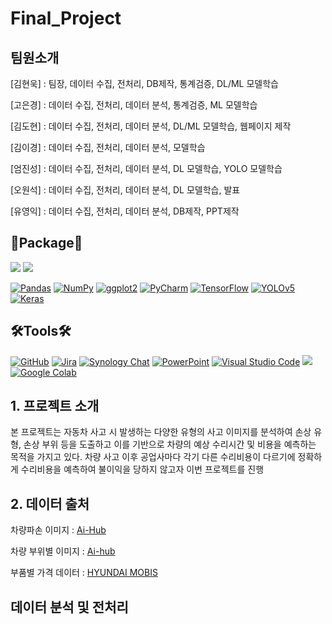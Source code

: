 # Final_Project

## 팀원소개
[김현욱] : 팀장, 데이터 수집, 전처리, DB제작, 통계검증, DL/ML 모델학습

[고은경] : 데이터 수집, 전처리, 데이터 분석, 통계검증, ML 모델학습

[김도현] : 데이터 수집, 전처리, 데이터 분석, DL/ML 모델학습, 웹페이지 제작

[김이경] : 데이터 수집, 전처리, 데이터 분석, 모델학습

[엄진성] : 데이터 수집, 전처리, 데이터 분석, DL 모델학습, YOLO 모델학습

[오원석] : 데이터 수집, 전처리, 데이터 분석, DL 모델학습, 발표

[유영익] : 데이터 수집, 전처리, 데이터 분석, DB제작, PPT제작

## 📝Package📝
<a href="https://www.python.org/" target="_blank"><img src="https://img.shields.io/badge/Python-3776AB?style=flat&logo=python&logoColor=white"/></a>
<a href="https://www.r-project.org/" target="_blank"><img src="https://img.shields.io/badge/R-276DC3?style=flat&logo=r&logoColor=white"/></a>

[![Pandas](https://img.shields.io/badge/Pandas-150458?style=flat&logo=pandas&logoColor=white)](https://pandas.pydata.org/)
[![NumPy](https://img.shields.io/badge/NumPy-013243?style=flat&logo=numpy&logoColor=white)](https://numpy.org/)
[![ggplot2](https://img.shields.io/badge/ggplot2-FC4E07?style=flat&logo=ggplot2&logoColor=white)](https://ggplot2.tidyverse.org/)
[![PyCharm](https://img.shields.io/badge/PyCharm-000000?style=flat&logo=pycharm&logoColor=white)](https://www.jetbrains.com/pycharm/)
[![TensorFlow](https://img.shields.io/badge/TensorFlow-FF6F00?style=flat&logo=tensorflow&logoColor=white)](https://www.tensorflow.org/)
[![YOLOv5](https://img.shields.io/badge/YOLOv5-FF6384?style=flat&logo=pytorch&logoColor=white)](https://github.com/ultralytics/yolov5)
[![Keras](https://img.shields.io/badge/Keras-D00000?style=flat&logo=keras&logoColor=white)](https://keras.io/)

## 🛠Tools🛠
[![GitHub](https://img.shields.io/badge/GitHub-181717?style=flat&logo=github&logoColor=white)](https://github.com/)
[![Jira](https://img.shields.io/badge/Jira-0052CC?style=flat&logo=jira&logoColor=white)](https://www.atlassian.com/software/jira)
[![Synology Chat](https://img.shields.io/badge/%EC%8B%9C%EB%86%80%EB%A1%9C%EC%A7%80%EC%B1%97-4A90E2?style=flat&logo=synology&logoColor=white)](https://www.synology.com/ko-kr/dsm/feature/chat)
[![PowerPoint](https://img.shields.io/badge/PowerPoint-B7472A?style=flat&logo=microsoft-powerpoint&logoColor=white)](https://www.microsoft.com/en-us/microsoft-365/powerpoint)
[![Visual Studio Code](https://img.shields.io/badge/VS%20Code-007ACC?style=flat&logo=visual-studio-code&logoColor=white)](https://code.visualstudio.com/)
<a href="https://jupyter.org/" target="_blank"><img src="https://img.shields.io/badge/Jupyter-F37626?style=flat&logo=jupyter&logoColor=white"/></a>
[![Google Colab](https://img.shields.io/badge/Google%20Colab-F9AB00?style=flat&logo=google-colab&logoColor=white)](https://colab.research.google.com/your-notebook-link)

## 1. 프로젝트 소개
본 프로젝트는 자동차 사고 시 발생하는 다양한 유형의 사고 이미지를 분석하여 손상 유형,
손상 부위 등을 도출하고 이를 기반으로 차량의 예상 수리시간 및  비용을 예측하는 목적을 가지고 있다.
차량 사고 이후 공업사마다 각기 다른 수리비용이 다르기에 정확하게 수리비용을 예측하여 불이익을 당하지 않고자 이번 프로젝트를 진행

## 2. 데이터 출처
차량파손 이미지 : [Ai-Hub](https://www.aihub.or.kr/aihubdata/data/view.do?currMenu=&topMenu=&aihubDataSe=realm&dataSetSn=581)

차량 부위별 이미지 : [Ai-hub](https://aihub.or.kr/aihubdata/data/view.do?currMenu=115&topMenu=100)

부품별 가격 데이터 : [HYUNDAI MOBIS](https://www.mobis-as.com/simple_search_part.do)


## 데이터 분석 및 전처리
